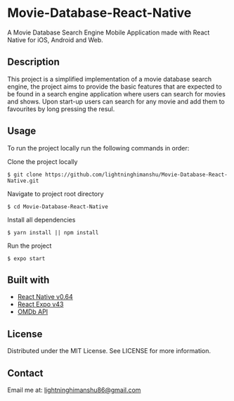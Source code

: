 # Movie-Database-React-Native
A Movie Database Search Engine Mobile Application made with React Native for iOS, Android and Web.

## Description
This project is a simplified implementation of a movie database search engine, the project aims to provide the basic features that are expected to be found in a search engine application where users can search for movies and shows. Upon start-up users can search for any movie and add them to favourites by long pressing the resul.

## Usage
To run the project locally run the following commands in order:

Clone the project locally

    $ git clone https://github.com/lightninghimanshu/Movie-Database-React-Native.git

Navigate to project root directory

    $ cd Movie-Database-React-Native


Install all dependencies

    $ yarn install || npm install

Run the project 

    $ expo start

## Built with
- [React Native v0.64](https://reactnative.dev/docs/getting-started)
- [React Expo v43](https://docs.expo.dev/)
- [OMDb API](http://www.omdbapi.com/)

## License
Distributed under the MIT License. See LICENSE for more information.

## Contact
Email me at: lightninghimanshu86@gmail.com
